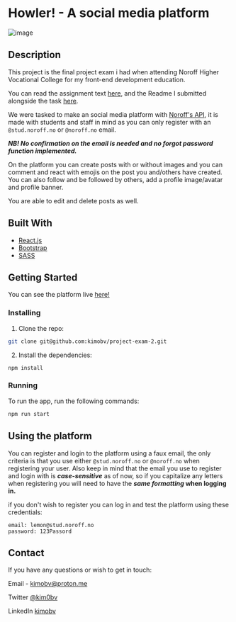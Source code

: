 # Howler! - A social media platform

![image](https://drive.google.com/uc?id=1u3fpRLWlPSfYNoubuEK7UIO3TNoVkZyt)

## Description

This project is the final project exam i had when attending Noroff Higher Vocational College for my front-end development education.

You can read the assignment text [here](https://github.com/kimobv/project-exam-2/blob/main/README.old.md),
and the Readme I submitted alongside the task [here](https://github.com/kimobv/project-exam-2/blob/main/README.old2.md).

We were tasked to make an social media platform with [Noroff's API](https://noroff-api-docs.netlify.app), it is made with students and staff in mind as you can only register with an ``@stud.noroff.no`` or ``@noroff.no`` email.

**___NB! No confirmation on the email is needed and no forgot password function implemented.___**

On the platform you can create posts with or without images and you can comment and react with emojis on the post you and/others have created.
You can also follow and be followed by others, add a profile image/avatar and profile banner.

You are able to edit and delete posts as well.

## Built With

- [React.js](https://reactjs.org/)
- [Bootstrap](https://getbootstrap.com)
- [SASS](https://sass-lang.com)


## Getting Started

You can see the platform live [here!](https://howler-app.netlify.app)

### Installing

1. Clone the repo:

```bash
git clone git@github.com:kimobv/project-exam-2.git
```

2. Install the dependencies:

```
npm install
```

### Running

To run the app, run the following commands:

```bash
npm run start
```

## Using the platform

You can register and login to the platform using a faux email, the only criteria is that you use either ``@stud.noroff.no`` or ``@noroff.no`` when registering your user.
Also keep in mind that the email you use to register and login with is **___case-sensitive___** as of now, so if you capitalize any letters when registering you will need to have the **___same formatting___ when logging in.**

if you don't wish to register you can log in and test the platform using these credentials:
```
email: lemon@stud.noroff.no
password: 123Passord
```

## Contact

If you have any questions or wish to get in touch:

Email - kimobv@proton.me

Twitter [@kim0bv](https://www.twitter.com/kim0bv)

LinkedIn [kimobv](https://www.linkedin.com/in/kimobv)
